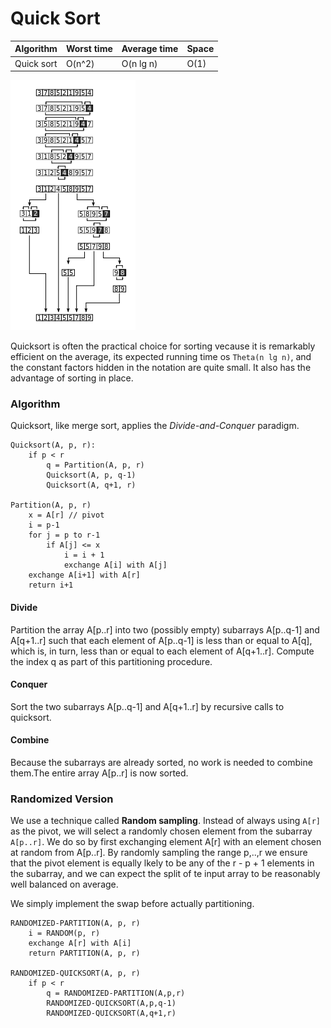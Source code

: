 # Quick Sort

| Algorithm      | Worst time | Average time | Space |
|----------------|------------|--------------|-------|
| Quick sort     | O(n^2)     | O(n lg n)    | O(1)  |

![quicksort](./quicksort.png)

Quicksort is often the practical choice for sorting vecause it is remarkably efficient on the average, its expected running time os `Theta(n lg n)`, and the constant factors hidden in the notation are quite small. It also has the advantage of sorting in place.

### Algorithm

Quicksort, like merge sort, applies the _Divide-and-Conquer_ paradigm.

```
Quicksort(A, p, r):
	if p < r
		q = Partition(A, p, r)
		Quicksort(A, p, q-1)
		Quicksort(A, q+1, r)

Partition(A, p, r)
	x = A[r] // pivot
	i = p-1
	for j = p to r-1
		if A[j] <= x
			i = i + 1
			exchange A[i] with A[j]
	exchange A[i+1] with A[r]
	return i+1
```

#### Divide

Partition the array A[p..r] into two (possibly empty) subarrays A[p..q-1] and A[q+1..r] such that each element of A[p..q-1] is less than or equal to A[q], which is, in turn, less than or equal to each element of A[q+1..r]. Compute the index q as part of this partitioning procedure.

#### Conquer

Sort the two subarrays A[p..q-1] and A[q+1..r] by recursive calls to quicksort.

#### Combine

Because the subarrays are already sorted, no work is needed to combine them.The entire array A[p..r] is now sorted. 

### Randomized Version

We use a technique called __Random sampling__. Instead of always using `A[r]` as the pivot, we will select a randomly chosen element from the subarray `A[p..r]`. We do so by first exchanging element A[r] with an element chosen at random from A[p..r]. By randomly sampling the range p,..,r we ensure that the pivot element is equally lkely to be any of the r - p + 1 elements in the subarray, and we can expect the split of te input array to be reasonably well balanced on average.

We simply implement the swap before actually partitioning.

```
RANDOMIZED-PARTITION(A, p, r)
	i = RANDOM(p, r)
	exchange A[r] with A[i]
	return PARTITION(A, p, r)

RANDOMIZED-QUICKSORT(A, p, r)
	if p < r
		q = RANDOMIZED-PARTITION(A,p,r)
		RANDOMIZED-QUICKSORT(A,p,q-1)
		RANDOMIZED-QUICKSORT(A,q+1,r)
```
